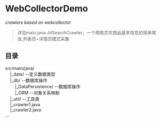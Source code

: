 # WebCollectorDemo



_crawlers based on webcollector_

> 详见main.java.JdSearchCrawler，一个爬取京东商品基本信息的简单爬虫,列表页+详情页模式采集  


## 目录  
src/main/java/  
&nbsp;&nbsp;&nbsp;&nbsp;|_data/  --定义数据类型  
&nbsp;&nbsp;&nbsp;&nbsp;|_db/  --数据库操作  
&nbsp;&nbsp;&nbsp;&nbsp;&nbsp;&nbsp;&nbsp;&nbsp;|_DataPersistence/  --数据库操作  
&nbsp;&nbsp;&nbsp;&nbsp;&nbsp;&nbsp;&nbsp;&nbsp;|_ORM  --对象关系映射  
&nbsp;&nbsp;&nbsp;&nbsp;|_util/ --工具类  
&nbsp;&nbsp;&nbsp;&nbsp;|_crawler1.java  
&nbsp;&nbsp;&nbsp;&nbsp;|_crawler2.java  
...